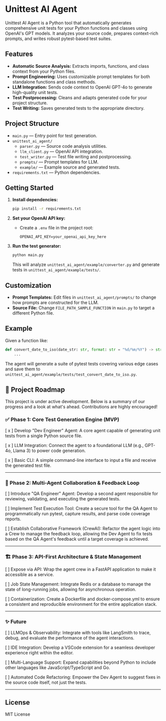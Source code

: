 # Unittest AI Agent

Unittest AI Agent is a Python tool that automatically generates comprehensive unit tests for your Python functions and classes using OpenAI's GPT models. It analyzes your source code, prepares context-rich prompts, and writes robust pytest-based test suites.

## Features

- **Automatic Source Analysis:** Extracts imports, functions, and class context from your Python files.
- **Prompt Engineering:** Uses customizable prompt templates for both standalone functions and class methods.
- **LLM Integration:** Sends code context to OpenAI GPT-4o to generate high-quality unit tests.
- **Test Postprocessing:** Cleans and adapts generated code for your project structure.
- **Test Writing:** Saves generated tests to the appropriate directory.

## Project Structure

- `main.py` — Entry point for test generation.
- `unittest_ai_agent/`
  - `parser.py` — Source code analysis utilities.
  - `llm_client.py` — OpenAI API integration.
  - `test_writer.py` — Test file writing and postprocessing.
  - `prompts/` — Prompt templates for LLM.
  - `example/` — Example source and generated tests.
- `requirements.txt` — Python dependencies.

## Getting Started

1. **Install dependencies:**
   ```sh
   pip install -r requirements.txt
   ```

2. **Set your OpenAI API key:**
   - Create a `.env` file in the project root:
     ```
     OPENAI_API_KEY=your_openai_api_key_here
     ```

3. **Run the test generator:**
   ```sh
   python main.py
   ```

   This will analyze `unittest_ai_agent/example/converter.py` and generate tests in `unittest_ai_agent/example/tests/`.

## Customization

- **Prompt Templates:** Edit files in `unittest_ai_agent/prompts/` to change how prompts are constructed for the LLM.
- **Source File:** Change `FILE_PATH_SAMPLE_FUNCTION` in `main.py` to target a different Python file.

## Example

Given a function like:

```python
def convert_date_to_iso(date_str: str, format: str = "%d/%m/%Y") -> str:
    ...
```

The agent will generate a suite of pytest tests covering various edge cases and save them to `unittest_ai_agent/example/tests/test_convert_date_to_iso.py`.

## 🚀 Project Roadmap
This project is under active development. Below is a summary of our progress and a look at what's ahead. Contributions are highly encouraged!

### ✅ Phase 1: Core Test Generation Engine (MVP)
[ x ] Develop "Dev Engineer" Agent: A core agent capable of generating unit tests from a single Python source file.

[ x ] LLM Integration: Connect the agent to a foundational LLM (e.g., GPT-4o, Llama 3) to power code generation.

[ x ] Basic CLI: A simple command-line interface to input a file and receive the generated test file.

---

### 🎯 Phase 2: Multi-Agent Collaboration & Feedback Loop
[ ] Introduce "QA Engineer" Agent: Develop a second agent responsible for reviewing, validating, and executing the generated tests.

[ ] Implement Test Execution Tool: Create a secure tool for the QA Agent to programmatically run pytest, capture results, and parse code coverage reports.

[ ] Establish Collaborative Framework (CrewAI): Refactor the agent logic into a Crew to manage the feedback loop, allowing the Dev Agent to fix tests based on the QA Agent's feedback until a target coverage is achieved.

---

### 🏗️ Phase 3: API-First Architecture & State Management
[ ] Expose via API: Wrap the agent crew in a FastAPI application to make it accessible as a service.

[ ] Job State Management: Integrate Redis or a database to manage the state of long-running jobs, allowing for asynchronous operation.

[ ] Containerization: Create a Dockerfile and docker-compose.yml to ensure a consistent and reproducible environment for the entire application stack.

---

### ✨ Future
[ ] LLMOps & Observability: Integrate with tools like LangSmith to trace, debug, and evaluate the performance of the agent interactions.

[ ] IDE Integration: Develop a VSCode extension for a seamless developer experience right within the editor.

[ ] Multi-Language Support: Expand capabilities beyond Python to include other languages like JavaScript/TypeScript and Go.

[ ] Automated Code Refactoring: Empower the Dev Agent to suggest fixes in the source code itself, not just the tests.

---

## License

MIT License
